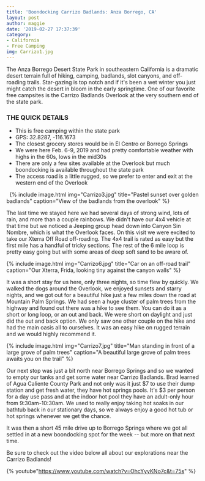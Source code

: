 ```yaml
---
title: 'Boondocking Carrizo Badlands: Anza Borrego, CA'
layout: post
author: maggie
date: '2019-02-27 17:37:39'
category:
- California
- Free Camping
img: Carrizo1.jpg
---
```


The Anza Borrego Desert State Park in southeastern California is a dramatic desert terrain full of hiking, camping, badlands, slot canyons, and off-roading trails. Star-gazing is top notch and if it's been a wet winter you just might catch the desert in bloom in the early springtime. One of our favorite free campsites is the Carrizo Badlands Overlook at the very southern end of the state park.

### THE QUICK DETAILS
* This is free camping within the state park
* GPS: 32.8287, -116.1673
* The closest grocery stores would be in El Centro or Borrego Springs
* We were here Feb. 6-9, 2019 and had pretty comfortable weather with highs in the 60s, lows in the mid30s
* There are only a few sites available at the Overlook but much boondocking is available throughout the state park
* The access road is a little rugged, so we prefer to enter and exit at the western end of the Overlook

&nbsp;
{% include image.html img="Carrizo3.jpg" title="Pastel sunset over golden badlands" caption="View of the badlands from the overlook" %}

The last time we stayed here we had several days of strong wind, lots of rain, and more than a couple rainbows. We didn't have our 4x4 vehicle at that time but we noticed a Jeeping group head down into Canyon Sin Nombre, which is what the Overlook faces. On this visit we were excited to take our Xterra Off Road off-roading. The 4x4 trail is rated as easy but the first mile has a handful of tricky sections. The rest of the 6 mile loop is pretty easy going but with some areas of deep soft sand to be aware of.

{% include image.html img="Carrizo6.jpg" title="Car on an off-road trail" caption="Our Xterra, Frida, looking tiny against the canyon walls" %}

It was a short stay for us here, only three nights, so time flew by quickly. We walked the dogs around the Overlook, we enjoyed sunsets and starry nights, and we got out for a beautiful hike just a few miles down the road at Mountain Palm Springs. We had seen a huge cluster of palm trees from the highway and found out there was a hike to see them. You can do it as a short or long loop, or an out and back. We were short on daylight and just did the out and back option. We only saw one other couple on the hike and had the main oasis all to ourselves. It was an easy hike on rugged terrain and we would highly recommend it.

{% include image.html img="Carrizo7.jpg" title="Man standing in front of a large grove of palm trees" caption="A beautiful large grove of palm trees awaits you on the trail" %}

Our next stop was just a bit north near Borrego Springs and so we wanted to empty our tanks and get some water near Carrizo Badlands. Brad learned of Agua Caliente County Park and not only was it just $7 to use their dump station and get fresh water, they have hot springs pools. It's $3 per person for a day use pass and at the indoor hot pool they have an adult-only hour from 9:30am-10:30am. We used to really enjoy taking hot soaks in our bathtub back in our stationary days, so we always enjoy a good hot tub or hot springs whenever we get the chance.

It was then a short 45 mile drive up to Borrego Springs where we got all settled in at a new boondocking spot for the week -- but more on that next time.

Be sure to check out the video below all about our explorations near the Carrizo Badlands!

{% youtube"https://www.youtube.com/watch?v=OhcYyyKNo7c&t=75s" %}